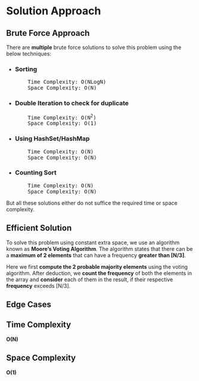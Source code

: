 <h1>Solution Approach</h1>

<h2>Brute Force Approach</h2>

<p>There are <b>multiple</b> brute force solutions to solve this problem using the below techniques:

<ul>
  <li>
    <h3>Sorting</h3>
    <pre>
    Time Complexity: O(NLogN)
    Space Complexity: O(N)</pre>
  </li>

  <li>
    <h3>Double Iteration to check for duplicate</h3>
    <pre>
    Time Complexity: O(N<sup>2</sup>)
    Space Complexity: O(1)</pre>
  </li>

  <li>
    <h3>Using HashSet/HashMap</h3>
    <pre>
    Time Complexity: O(N)
    Space Complexity: O(N)</pre>
  </li>

  <li>
    <h3>Counting Sort</h3>
    <pre>
    Time Complexity: O(N)
    Space Complexity: O(N)</pre>
  </li>
</ul>

But all these solutions either do not suffice the required time or space complexity.
</p>

<h2>Efficient Solution</h2>

<p> To solve this problem using constant extra space, we use an algorithm known as <b>Moore’s Voting Algorithm</b>. The algorithm states that there can be a <b>maximum of 2 elements</b> that can have a frequency <b>greater than [N/3]</b>.

Here we first <b>compute the 2 probable majority elements</b> using the voting algorithm. After deduction, we <b>count the frequency</b> of both the elements in the array and <b>consider</b> each of them in the result, if their respective <b>frequency</b> exceeds [N/3].
</p>

<h2>Edge Cases</h2>

<h2>Time Complexity</h2>

<p><b>O(N)</b></p>

<h2>Space Complexity</h2>

<p><b>O(1)</b></p>
